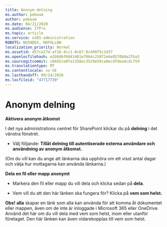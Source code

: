 ```yaml
---
title: Anonym delning
ms.author: pebaum
author: pebaum
ms.date: 04/21/2020
ms.audience: ITPro
ms.topic: article
ms.service: o365-administration
ROBOTS: NOINDEX, NOFOLLOW
localization_priority: Normal
ms.assetid: d57ca274-af16-4cc1-8c67-8c499f5c1d37
ms.openlocfilehash: e2b0d6f6841481e7864c25872e6e8570b8a2fba3
ms.sourcegitcommit: c6692ce0fa1358ec3529e59ca0ecdfdea4cdc759
ms.translationtype: MT
ms.contentlocale: sv-SE
ms.lasthandoff: 09/14/2020
ms.locfileid: "47717739"
---
```

# <a name="anonymous-sharing"></a>Anonym delning

 **Aktivera anonym åtkomst**
  
I det nya administrations centret för SharePoint klickar du på **delning** i det vänstra fönstret. 
  
- Välj följande: **Tillåt delning till autentiserade externa användare och användning av anonym åtkomst.**
  
(Om du vill kan du ange att länkarna ska upphöra om ett visst antal dagar och välja hur mottagarna kan använda länkarna.)
    
 **Dela en fil eller mapp anonymt**
  
- Markera den fil eller mapp du vill dela och klicka sedan på **dela**. 
    
- Vem vill du att den här länken ska fungera för? Klicka på **vem som helst.**
  
 **Obs!** **alla** skapar en länk som alla kan använda för att komma åt dokumentet eller mappen, även om de inte är inloggade i Microsoft 365 eller OneDrive. Använd det här om du vill dela med vem som helst, inom eller utanför företaget. Den här länken kan även vidarekopplas till vem som helst. 
    

